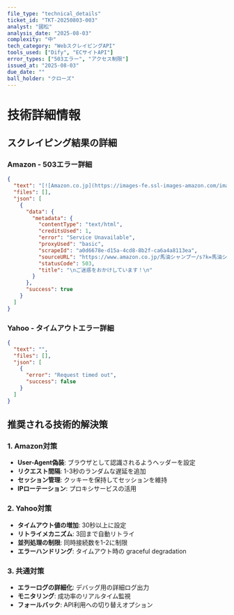```yaml
---
file_type: "technical_details"
ticket_id: "TKT-20250803-003"
analyst: "國松"
analysis_date: "2025-08-03"
complexity: "中"
tech_category: "WebスクレイピングAPI"
tools_used: ["Dify", "ECサイトAPI"]
error_types: ["503エラー", "アクセス制限"]
issued_at: "2025-08-03"
due_date: ""
ball_holder: "クローズ"
---
```


# 技術詳細情報

## スクレイピング結果の詳細

### Amazon - 503エラー詳細
```json
{
  "text": "[![Amazon.co.jp](https://images-fe.ssl-images-amazon.com/images/G/09/other/logo-jp.jpg)](https://www.amazon.co.jp/ref=cs_503_logo/)\n\n|     |\n| --- |\n| **ご迷惑をおかけしています！**<br>お客様のリクエストの処理中にエラーが発生しました。できるだけ早くこの問題を解決いたします。<br>注文手続きの途中でこのエラーが表示された場合は、注文は確定されていませんので、ご注意ください。<br>ご不便をおかけして申し訳ございません。<br>[![](https://images-fe.ssl-images-amazon.com/images/G/09/buttons/continue-shopping.gif)](https://www.amazon.co.jp/ref=cs_503_link/) Amazon.co.jpホームへ |",
  "files": [],
  "json": [
    {
      "data": {
        "metadata": {
          "contentType": "text/html",
          "creditsUsed": 1,
          "error": "Service Unavailable",
          "proxyUsed": "basic",
          "scrapeId": "a0d6678e-d15a-4cd8-8b2f-ca6a4a8113ea",
          "sourceURL": "https://www.amazon.co.jp/馬油シャンプー/s?k=馬油シャンプー",
          "statusCode": 503,
          "title": "\nご迷惑をおかけしています！\n"
        }
      },
      "success": true
    }
  ]
}
```

### Yahoo - タイムアウトエラー詳細
```json
{
  "text": "",
  "files": [],
  "json": [
    {
      "error": "Request timed out",
      "success": false
    }
  ]
}
```

## 推奨される技術的解決策

### 1. Amazon対策
- **User-Agent偽装**: ブラウザとして認識されるようヘッダーを設定
- **リクエスト間隔**: 1-3秒のランダムな遅延を追加
- **セッション管理**: クッキーを保持してセッションを維持
- **IPローテーション**: プロキシサービスの活用

### 2. Yahoo対策
- **タイムアウト値の増加**: 30秒以上に設定
- **リトライメカニズム**: 3回まで自動リトライ
- **並列処理の制限**: 同時接続数を1-2に制限
- **エラーハンドリング**: タイムアウト時の graceful degradation

### 3. 共通対策
- **エラーログの詳細化**: デバッグ用の詳細ログ出力
- **モニタリング**: 成功率のリアルタイム監視
- **フォールバック**: API利用への切り替えオプション